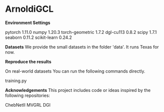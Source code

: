 # ArnoldiGCL

**Environment Settings**


pytorch 1.11.0
numpy 1.20.3
torch-geometric 1.7.2
dgl-cu113 0.8.2
scipy 1.7.1
seaborn 0.11.2
scikit-learn 0.24.2


**Datasets**
We provide the small datasets in the folder 'data'. It runs Texas for now.

**Reproduce the results**

On real-world datasets
You can run the following commands directly.

training.py

**Acknowledgements**
This project includes code or ideas inspired by the following repositories:

ChebNetII
MVGRL
DGI
